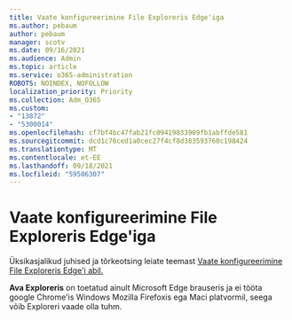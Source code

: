 ```yaml
---
title: Vaate konfigureerimine File Exploreris Edge'iga
ms.author: pebaum
author: pebaum
manager: scotv
ms.date: 09/16/2021
ms.audience: Admin
ms.topic: article
ms.service: o365-administration
ROBOTS: NOINDEX, NOFOLLOW
localization_priority: Priority
ms.collection: Adm_O365
ms.custom:
- "13872"
- "5300014"
ms.openlocfilehash: cf7bf4bc47fab21fc09419833909fb1abffde581
ms.sourcegitcommit: dcd1c76ced1a0cec27f4cf8d383593760c198424
ms.translationtype: MT
ms.contentlocale: et-EE
ms.lasthandoff: 09/18/2021
ms.locfileid: "59506307"
---
```

# <a name="configure-view-in-file-explorer-with-edge"></a>Vaate konfigureerimine File Exploreris Edge'iga

Üksikasjalikud juhised ja tõrkeotsing leiate teemast [Vaate konfigureerimine File Exploreris Edge'i abil.](https://docs.microsoft.com/SharePoint/sharepoint-view-in-edge#configure-view-in-file-explorer-with-edge)

**Ava Exploreris** on toetatud ainult Microsoft Edge brauseris ja ei tööta google Chrome'is Windows Mozilla Firefoxis ega  Maci platvormil, seega võib Exploreri vaade olla tuhm.